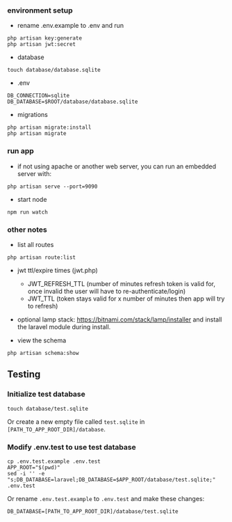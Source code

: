 ### environment setup
- rename .env.example to .env and run
```
php artisan key:generate
php artisan jwt:secret
```

- database
```
touch database/database.sqlite
```
  - .env 
```
DB_CONNECTION=sqlite
DB_DATABASE=$ROOT/database/database.sqlite
```
  - migrations
```
php artisan migrate:install
php artisan migrate
```

### run app
- if not using apache or another web server, you can run an embedded server with:
```
php artisan serve --port=9090
```
- start node
```
npm run watch
```

### other notes
- list all routes
```
php artisan route:list
```

- jwt ttl/expire times (jwt.php)
  - JWT_REFRESH_TTL (number of minutes refresh token is valid for, once invalid the user will have to re-authenticate/login)
  - JWT_TTL (token stays valid for x number of minutes then app will try to refresh)

- optional lamp stack: https://bitnami.com/stack/lamp/installer and install the laravel module during install.

- view the schema
```
php artisan schema:show
```

Testing
-------

### Initialize test database
```
touch database/test.sqlite
```

Or create a new empty file called `test.sqlite` in
`[PATH_TO_APP_ROOT_DIR]/database`.

### Modify .env.test to use test database
```
cp .env.test.example .env.test
APP_ROOT="$(pwd)"
sed -i '' -e "s;DB_DATABASE=laravel;DB_DATABASE=$APP_ROOT/database/test.sqlite;" .env.test
```

Or rename `.env.test.example` to `.env.test` and make these changes:

```
DB_DATABASE=[PATH_TO_APP_ROOT_DIR]/database/test.sqlite
```
